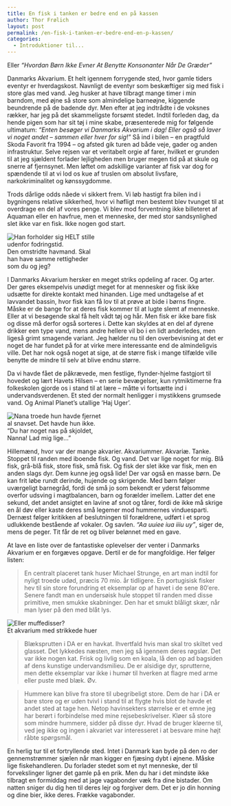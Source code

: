 ```yaml
---
title: En fisk i tanken er bedre end en på kassen
author: Thor Frølich
layout: post
permalink: /en-fisk-i-tanken-er-bedre-end-en-p-kassen/
categories:
  - Introduktioner til...
---
```

<str>Eller *“Hvordan Børn Ikke Evner At Benytte Konsonanter Når De Græder”*</str>

Danmarks Akvarium. Et helt igennem forrygende sted, hvor gamle tiders eventyr er hverdagskost. Navnligt de eventyr som beskæftiger sig med fisk i store glas med vand. Jeg husker at have tilbragt mange timer i min barndom, med øjne så store som almindelige barneøjne, kiggende beundrende på de badende dyr. Men efter at jeg indtrådte i de voksnes rækker, har jeg på det skammeligste forsømt stedet. Indtil forleden dag, da hende pigen som har sit tøj i mine skabe, præsenterede mig for følgende ultimatum: *“Enten besøger vi Danmarks Akvarium i dag! Eller også så laver vi noget andet – sammen eller hver for sig*!” Så ind i bilen – en pragtfuld Skoda Favorit fra 1994 – og afsted gik turen ad både veje, gader og anden infrastruktur. Selve rejsen var et veritabelt orgie af farer, hvilket er grunden til at jeg sjældent forlader lejligheden men bruger megen tid på at skule og snerre af fjernsynet. Men løftet om adskillige varianter af fisk var dog for spændende til at vi lod os kue af truslen om absolut livsfare, narkokriminalitet og kønssygdomme.

Trods dårlige odds nåede vi sikkert frem. Vi løb hastigt fra bilen ind i bygningens relative sikkerhed, hvor vi høfligt men bestemt blev tvunget til at overdrage en del af vores penge. Vi blev mod forventning ikke billeteret af Aquaman eller en havfrue, men et menneske, der med stor sandsynlighed slet ikke var en fisk. Ikke nogen god start.

<div class="bitImage bitRight" style="width: 218px">
  <img src="http://www.abekat.net/images/dykker_01.jpg" alt="Han forholder sig HELT stille udenfor fodringstid." /><br /> Den omstridte havmand. Skal han have samme rettigheder som du og jeg?
</div>

I Danmarks Akvarium hersker en meget striks opdeling af racer. Og arter. Der gøres eksempelvis unødigt meget for at mennesker og fisk ikke udsætte for direkte kontakt med hinanden. Lige med undtagelse af et lavvandet bassin, hvor fisk kan få lov til at prøve at bide i børns fingre.  
Måske er de bange for at deres fisk kommer til at lugte slemt af menneske. Eller at vi besøgende skal få helt vådt tøj og hår. Men fisk er ikke bare fisk og disse må derfor også sorteres i. Dette kan skyldes at en del af dyrene drikker een type vand, mens andre hellere vil bo i en lidt anderledes, men ligeså grimt smagende variant. Jeg hælder nu til den overbevisning at det er noget de har fundet på for at virke mere interessante end de almindeligvis ville. Det har nok også noget at sige, at de større fisk i mange tilfælde ville benytte de mindre til selv at blive endnu større.

Da vi havde fået de påkrævede, men festlige, flynder-hjelme fastgjort til hovedet og lært Havets Hilsen – en serie bevægelser, kun rytmiktimerne fra folkeskolen gjorde os i stand til at lære – måtte vi fortsætte ind i undervandsverdenen. Et sted der normalt henligger i mystikkens grumsede vand. Og Animal Planet’s utallige ‘Haj Uger’.

<div class="bitImage bitLeft" style="width: 218px">
  <img src="http://www.abekat.net/images/paddefisk_01.jpg" alt="Nana troede hun havde fjernet al snavset. Det havde hun ikke." /><br /> “Du har noget nas på skjoldet, Nanna! Lad mig lige…”
</div>

Hillemænd, hvor var der mange akvarier. Akvariummer. Akvariæ. Tanke. Stoppet til randen med iboende fisk. Og vand. Det var lige noget for mig. Blå fisk, grå-blå fisk, store fisk, små fisk. Og fisk der slet ikke var fisk, men en anden slags dyr. Dem kunne jeg også lide! Der var også en masse børn. De kan frit løbe rundt derinde, hujende og skrigende. Med børn følger uværgeligt barnegråd, fordi de små jo som bekendt er yderst følsomme overfor udsving i magtbalancen, barn og forælder imellem. Latter det ene sekund, det andet ansigtet en lavine af snot og tårer, fordi de ikke må skrige en ål døv eller kaste deres små legemer mod hummernes vinduesparti. Dernæst følger kritikken af beslutningen til forældrene, udført i et sprog udlukkende bestående af vokaler. Og savlen. *“Aa uuiee iua iiiu uy”*, siger de, mens de peger. Tit får de ret og bliver belønnet med en gave.

At lave en liste over de fantastiske oplevelser der venter i Danmarks Akvarium er en forgæves opgave. Dertil er de for mangfoldige. Her følger listen:

> En centralt placeret tank huser Michael Strunge, en art man indtil for nyligt troede udød, præcis 70 mio. år tidligere. En portugisisk fisker hev til sin store forundring et eksemplar op af havet i de sene 80′ere. Senere fandt man en undersøisk hule stoppet til randen med disse primitive, men smukke skabninger. Den har et smukt blåligt skær, når man lyser på den med blåt lys.

<div class="bitImage bitRight" style="width: 248px">
  <img src="http://www.abekat.net/images/anemoner_01.jpg" alt="Eller muffedisser?" /><br /> Et akvarium med strikkede huer
</div>

> Blæksprutten i DA er en havkat. Ihvertfald hvis man skal tro skiltet ved glasset. Det lykkedes næsten, men jeg så igennem deres røgslør. Det var ikke nogen kat. Frisk og livlig som en koala, lå den op ad bagsiden af dens kunstige undervandsmilieu. De er alsidige dyr, sprutterne, men dette eksemplar var ikke i humør til hverken at flagre med arme eller puste med blæk. Øv.

> Hummere kan blive fra store til ubegribeligt store. Dem de har i DA er bare store og er uden tvivl i stand til at flygte hvis blot de havde et andet sted at tage hen. Netop havinsekters størrelse er et emne jeg har berørt i forbindelse med mine rejsebeskrivelser. Kløer så store som mindre hummere, sidder på disse dyr. Hvad de bruger kløerne til, ved jeg ikke og ingen i akvariet var interesseret i at besvare mine højt råbte spørgsmål.

En herlig tur til et fortryllende sted. Intet i Danmark kan byde på den ro der gennemstrømmer sjælen når man kigger en fjæsing dybt i øjnene. Måske lige fiskehandleren. Du forlader stedet som et nyt menneske, der til forvekslinger ligner det gamle på en prik. Men du har i det mindste ikke tilbragt en formiddag med at jage vagabonder væk fra dine bistader. Om natten sniger du dig hen til deres lejr og forgiver dem. Det er jo din honning og dine bier, ikke deres. Frække vagabonder.
